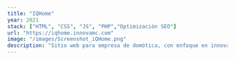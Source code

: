 ```yaml
---
title: "IQHome"
year: 2021
stack: ["HTML", "CSS", "JS", "PHP","Optimización SEO"]
url: "https://iqhome.innovamc.com"
image: "/images/Screenshot_iQHome.png"
description: "Sitio web para empresa de domótica, con enfoque en innovación y portafolio de soluciones."
---
```


